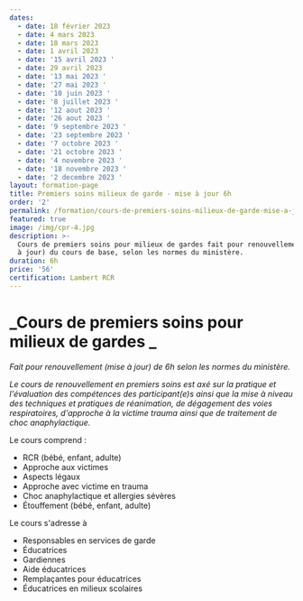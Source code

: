 ```yaml
---
dates:
  - date: 18 février 2023
  - date: 4 mars 2023
  - date: 18 mars 2023
  - date: 1 avril 2023
  - date: '15 avril 2023 '
  - date: 29 avril 2023
  - date: '13 mai 2023 '
  - date: '27 mai 2023 '
  - date: '10 juin 2023 '
  - date: '8 juillet 2023 '
  - date: '12 aout 2023 '
  - date: '26 aout 2023 '
  - date: '9 septembre 2023 '
  - date: '23 septembre 2023 '
  - date: '7 octobre 2023 '
  - date: '21 octobre 2023 '
  - date: '4 novembre 2023 '
  - date: '18 novembre 2023 '
  - date: '2 decembre 2023 '
layout: formation-page
title: Premiers soins milieux de garde - mise à jour 6h
order: '2'
permalink: /formation/cours-de-premiers-soins-milieux-de-garde-mise-a-jour
featured: true
image: /img/cpr-4.jpg
description: >-
  Cours de premiers soins pour milieux de gardes fait pour renouvellement (mise
  à jour) du cours de base, selon les normes du ministère.
duration: 6h
price: '56'
certification: Lambert RCR
---
```

# _Cours de premiers soins pour milieux de gardes _

_Fait pour renouvellement (mise à jour) de 6h selon les normes du ministère._

_Le cours de renouvellement en premiers soins est axé sur la pratique et l'évaluation des compétences des participant(e)s ainsi que la mise à niveau des techniques et pratiques de réanimation, de dégagement des voies respiratoires, d'approche à la victime trauma ainsi que de traitement de choc anaphylactique._

Le cours comprend :

* RCR  (bébé, enfant, adulte)
* Approche aux victimes
* Aspects légaux
* Approche avec victime en trauma
* Choc anaphylactique et allergies sévères
* Étouffement (bébé, enfant, adulte)

Le cours s'adresse à

* Responsables en services de garde
* Éducatrices
* Gardiennes
* Aide éducatrices
* Remplaçantes pour éducatrices
* Éducatrices en milieux scolaires
